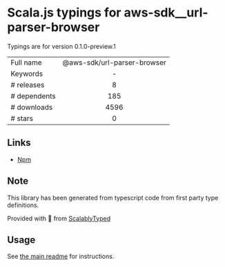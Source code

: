 
# Scala.js typings for aws-sdk__url-parser-browser

Typings are for version 0.1.0-preview.1



|                    |                 |
| ------------------ | :-------------: |
| Full name          | @aws-sdk/url-parser-browser |
| Keywords           | - |
| # releases         | 8 |
| # dependents       | 185 |
| # downloads        | 4596 |
| # stars            | 0 |

## Links
- [Npm](https://www.npmjs.com/package/%40aws-sdk%2Furl-parser-browser)
    


## Note
This library has been generated from typescript code from first party type definitions.

Provided with :purple_heart: from [ScalablyTyped](https://github.com/oyvindberg/ScalablyTyped)

## Usage
See [the main readme](../../readme.md) for instructions.


